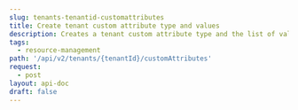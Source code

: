 ```yaml
---
slug: tenants-tenantid-customattributes
title: Create tenant custom attribute type and values
description: Creates a tenant custom attribute type and the list of values
tags:
  - resource-management
path: '/api/v2/tenants/{tenantId}/customAttributes'
request:
  - post
layout: api-doc
draft: false
---
```

